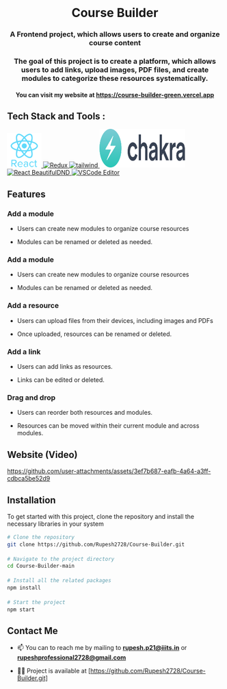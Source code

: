 ﻿﻿﻿﻿<h1 align="center">Course Builder</h1>
<h3 align="center">A Frontend project, which allows users to create and organize course content</h3>
<h3 align="center">The goal of this project is to create a platform, which allows users to add links, upload images, PDF files, and
create modules to categorize these resources systematically. </h3>
<h4 align="center">You can visit my website at <a href="https://course-builder-green.vercel.app/" target="blank">https://course-builder-green.vercel.app</a> </h3>

<h2 align="left">Tech Stack and Tools :</h2>
<p>

<a href="https://reactjs.org/" target="_blank" rel="noreferrer"> <img src="https://raw.githubusercontent.com/devicons/devicon/master/icons/react/react-original-wordmark.svg" alt="ReactJS" width="80" height="80"/> </a>
<a href="https://redux.js.org/" target="_blank" rel="noreferrer"> <img src="https://encrypted-tbn0.gstatic.com/images?q=tbn:ANd9GcSSKIdDVXhydpKijCM4jvDT9c5RorRpXq0Qvg&s" alt="Redux" width="100" height="100"/> </a>
<a href="https://tailwindcss.com/" target="_blank" rel="noreferrer"> <img src="https://www.vectorlogo.zone/logos/tailwindcss/tailwindcss-icon.svg" alt="tailwind" width="80" height="80"/> </a>
<a href="https://www.chakra-ui.com/" target="_blank" rel="noreferrer"> <img src="https://raw.githubusercontent.com/chakra-ui/chakra-ui/main/media/logo-colored@2x.png?raw=true" alt="Chakra UI" width="200" height="90"/> </a>
<a href="https://www.npmjs.com/package/react-beautiful-dnd" target="_blank" rel="noreferrer"> <img src="https://user-images.githubusercontent.com/2182637/53611918-54c1ff80-3c24-11e9-9917-66ac3cef513d.png" alt="React BeautifulDND" width="100" height="80"/> </a>
<a href="https://code.visualstudio.com/download" target="_blank" rel="noreferrer"> <img src="https://encrypted-tbn0.gstatic.com/images?q=tbn:ANd9GcTnoirCtiJhhN8Tvo0FJRRd4CInsOXkRX9EbA&s" alt="VSCode Editor" width="80" height="80"/> </a>

</p>

<h2 align="left">Features</h2>

<h3 align="left"> Add a module </h3>

- Users can create new modules to organize course resources

- Modules can be renamed or deleted as needed.

<h3 align="left"> Add a module </h3>

- Users can create new modules to organize course resources

- Modules can be renamed or deleted as needed.


<h3 align="left"> Add a resource </h3>

- Users can upload files from their devices, including images and PDFs

- Once uploaded, resources can be renamed or deleted.


<h3 align="left">Add a link</h3>

- Users can add links as resources.

- Links can be edited or deleted.


<h3 align="left">Drag and drop</h3>

- Users can reorder both resources and modules.

- Resources can be moved within their current module and across modules.


<h2 align="left">Website (Video)</h2>


https://github.com/user-attachments/assets/3ef7b687-eafb-4a64-a3ff-cdbca5be52d9


<h2 align="left">Installation</h2>
To get started with this project, clone the repository and install the necessary libraries in your system

```bash
# Clone the repository
git clone https://github.com/Rupesh2728/Course-Builder.git

# Navigate to the project directory
cd Course-Builder-main

# Install all the related packages
npm install  

# Start the project
npm start
```

<h2 align="left">Contact Me</h2>

- 📫 You can to reach me by mailing to **rupesh.p21@iiits.in** or **rupeshprofessional2728@gmail.com**

- 👨‍💻 Project is available at [https://github.com/Rupesh2728/Course-Builder.git]
  








